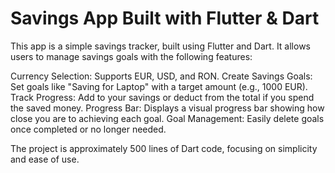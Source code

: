 # Savings App Built with Flutter & Dart
This app is a simple savings tracker, built using Flutter and Dart. It allows users to manage savings goals with the following features:

Currency Selection: Supports EUR, USD, and RON.
Create Savings Goals: Set goals like "Saving for Laptop" with a target amount (e.g., 1000 EUR).
Track Progress: Add to your savings or deduct from the total if you spend the saved money.
Progress Bar: Displays a visual progress bar showing how close you are to achieving each goal.
Goal Management: Easily delete goals once completed or no longer needed.

The project is approximately 500 lines of Dart code, focusing on simplicity and ease of use.
